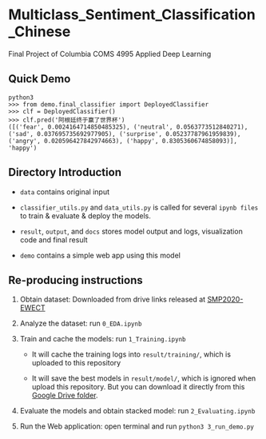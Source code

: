 # Multiclass_Sentiment_Classification_Chinese
Final Project of Columbia COMS 4995 Applied Deep Learning

## Quick Demo

```
python3
>>> from demo.final_classifier import DeployedClassifier
>>> clf = DeployedClassifier()
>>> clf.pred('阿根廷终于赢了世界杯')
([('fear', 0.0024164714850485325), ('neutral', 0.0563773512840271), ('sad', 0.037695735692977905), ('surprise', 0.05237787961959839), ('angry', 0.020596427842974663), ('happy', 0.8305360674858093)], 'happy')
```
## Directory Introduction

- `data` contains original input

- `classifier_utils.py` and `data_utils.py` is called for several `ipynb files` to train & evaluate & deploy the models.

- `result`, `output`, and `docs` stores model output and logs, visualization code and final result

- `demo` contains a simple web app using this model

## Re-producing instructions

1. Obtain dataset: Downloaded from drive links released at [SMP2020-EWECT](`https://smp2020ewect.github.io/`)

1. Analyze the dataset: run `0_EDA.ipynb`

1. Train and cache the models: run `1_Training.ipynb`

    - It will cache the training logs into `result/training/`, which is uploaded to this repository

    - It will save the best models in `result/model/`, which is ignored when upload this repository. But you can download it directly from this [Google Drive folder](https://drive.google.com/drive/folders/1impSyTM0-kXY9bRby7BUYV2kqbnwnlEB?usp=share_link).

1. Evaluate the models and obtain stacked model: run `2_Evaluating.ipynb`

1. Run the Web application: open terminal and run `python3 3_run_demo.py`